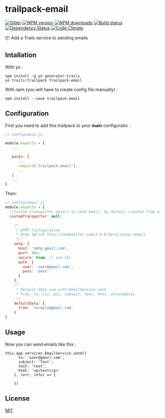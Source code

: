 # trailpack-email
[![Gitter][gitter-image]][gitter-url]
[![NPM version][npm-image]][npm-url]
[![NPM downloads][npm-download]][npm-url]
[![Build status][ci-image]][ci-url]
[![Dependency Status][daviddm-image]][daviddm-url]
[![Code Climate][codeclimate-image]][codeclimate-url]

:package: Add a Trails service to sending emails

## Intallation
With yo : 

```
npm install -g yo generator-trails
yo trails:trailpack trailpack-email
```

With npm (you will have to create config file manually) :
 
`npm install --save trailpack-email`

## Configuration
First you need to add this trailpack to your __main__ configuratio : 
```js
// config/main.js

module.exports = {
   ...

   packs: [
      ...
      require('trailpack-email'),
      ...
   ]
   ...
}
```

Then:
```js
// config/email.js
module.exports = {
  //Custom transporter object to send email, by default created from smtp values but can be override here
  customTransporter: null,
  
    /*
     * SMTP Configuration
     * @see {@link http://nodemailer.com/2-0-0-beta/setup-smtp/}
     */
    smtp: {
      host: 'smtp.gmail.com',
      port: 465,
      secure: true, // use SSL
      auth: {
        user: 'user@gmail.com',
        pass: 'pass'
      }
    },
    /*
     * Default data use with EmailService.send
     * from, to, css, bcc, subject, text, html, attachments
     */
    defaultData: {
      from: 'noreply@gmail.com'
    }
}
```

## Usage
Now you can send emails like this : 

```
this.app.services.EmailService.send({
      to: 'user@gmail.com',
      subject: 'Test',
      text: 'test',
      html: '<p>test</p>'
    }, (err, info) => {

    })
```

## License
[MIT](https://github.com/jaumard/trailpack-email/blob/master/LICENSE)

[npm-image]: https://img.shields.io/npm/v/trailpack-email.svg?style=flat-square
[npm-url]: https://npmjs.org/package/trailpack-email
[npm-download]: https://img.shields.io/npm/dt/trailpack-email.svg
[ci-image]: https://travis-ci.org/jaumard/trailpack-email.svg?branch=master
[ci-url]: https://travis-ci.org/jaumard/trailpack-email
[daviddm-image]: http://img.shields.io/david/jaumard/trailpack-email.svg?style=flat-square
[daviddm-url]: https://david-dm.org/jaumard/trailpack-email
[codeclimate-image]: https://img.shields.io/codeclimate/github/jaumard/trailpack-email.svg?style=flat-square
[codeclimate-url]: https://codeclimate.com/github/jaumard/trailpack-email
[gitter-image]: http://img.shields.io/badge/+%20GITTER-JOIN%20CHAT%20%E2%86%92-1DCE73.svg?style=flat-square
[gitter-url]: https://gitter.im/trailsjs/trails
